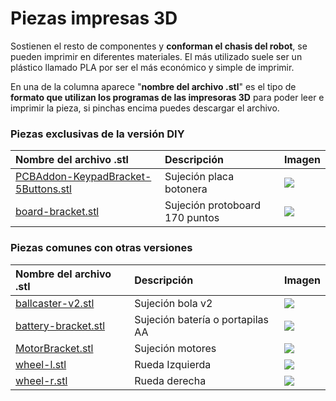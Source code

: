 # Piezas impresas 3D

Sostienen el resto de componentes y **conforman el chasis del robot**, se pueden imprimir en diferentes materiales. El más utilizado suele ser un plástico llamado PLA por ser el más económico y simple de imprimir.

En una de la columna aparece "**nombre del archivo .stl**" es el tipo de **formato que utilizan los programas de las impresoras 3D** para poder leer e imprimir la pieza, si pinchas encima puedes descargar el archivo.

### Piezas exclusivas de la versión DIY

| Nombre del archivo .stl | Descripción | Imagen |
| :--- | :--- | :--- |
|  [PCBAddon-KeypadBracket-5Buttons.stl](https://drive.google.com/open?id=1eQw2Qaxv3NHUNzOMe3G7p3gEsTDn_EnL) | Sujeción placa botonera | ![](https://raw.githubusercontent.com/escornabot/escornabot-DIY/master/imagenes/Addon-KeypadBracket-5Buttons.png) |
| [board-bracket.stl](https://drive.google.com/open?id=1oU9GFeR-WMArf36dAjfsRykbGDSNjFgo) | Sujeción protoboard 170 puntos | ![](https://raw.githubusercontent.com/escornabot/escornabot-DIY/master/imagenes/board-bracket.png) |

### Piezas comunes con otras versiones

| Nombre del archivo .stl | Descripción | Imagen |
| :--- | :--- | :--- |
| [ballcaster-v2.stl](https://drive.google.com/open?id=1pWJT02kfBdIXP_STgdS-6TQJZ808kV-k) | Sujeción bola v2 | ![](https://github.com/pablorubma/escornabot-DIY/raw/master/imagenes/ballcaster-v2.png) |
| [battery-bracket.stl](https://drive.google.com/open?id=1pm-H_KXHRS7HEWa6sdIPn2iZVSgaHRMN) | Sujeción batería o portapilas AA | ![](https://github.com/pablorubma/escornabot-DIY/raw/master/imagenes/battery-bracket.png) |
| [MotorBracket.stl](https://drive.google.com/open?id=1B2w4sAnHLwpZgPx83QbiuiytYnuXYzks) | Sujeción motores | ![](https://github.com/pablorubma/escornabot-DIY/raw/master/imagenes/MotorBracket.png) |
| [wheel-l.stl](https://drive.google.com/file/d/1qByvsBlW40QUPCLLnToqU1koy6kQ45Kz/view) | Rueda Izquierda | ![](https://raw.githubusercontent.com/escornabot/escornabot-DIY/master/imagenes/wheel-l.png) |
| [wheel-r.stl](https://drive.google.com/open?id=1quEMJjnzq5ZC1481vuwZUiiqiTn8o73u) | Rueda derecha | ![](https://raw.githubusercontent.com/escornabot/escornabot-DIY/master/imagenes/wheel-r.png) |


